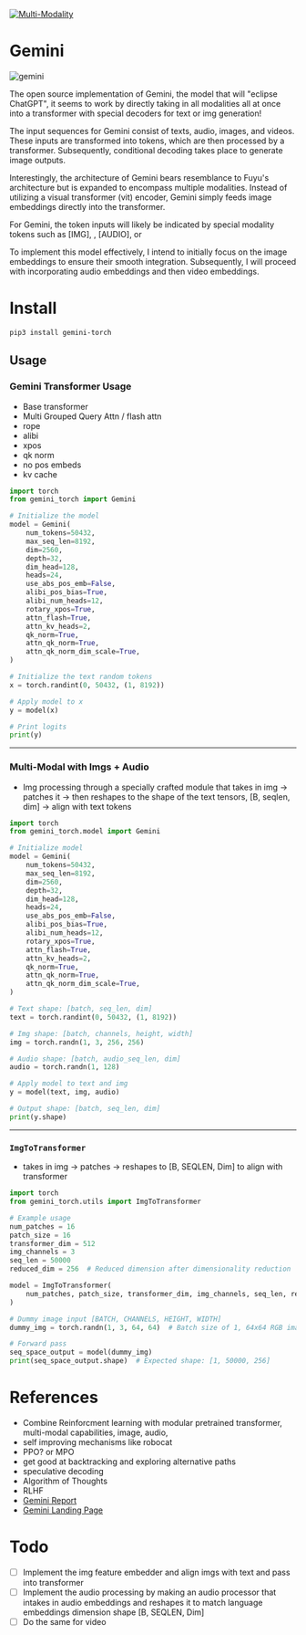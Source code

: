 [![Multi-Modality](agorabanner.png)](https://discord.gg/qUtxnK2NMf)

# Gemini

![gemini](gemini.png)

The open source implementation of Gemini, the model that will "eclipse ChatGPT", it seems to work by directly taking in all modalities all at once into a transformer with special decoders for text or img generation!

The input sequences for Gemini consist of texts, audio, images, and videos. These inputs are transformed into tokens, which are then processed by a transformer. Subsequently, conditional decoding takes place to generate image outputs.

Interestingly, the architecture of Gemini bears resemblance to Fuyu's architecture but is expanded to encompass multiple modalities. Instead of utilizing a visual transformer (vit) encoder, Gemini simply feeds image embeddings directly into the transformer.

For Gemini, the token inputs will likely be indicated by special modality tokens such as [IMG], <img>, [AUDIO], or <audio>. Codi, a component of Gemini, also employs conditional generation and makes use of the tokenized outputs.

To implement this model effectively, I intend to initially focus on the image embeddings to ensure their smooth integration. Subsequently, I will proceed with incorporating audio embeddings and then video embeddings.

# Install
`pip3 install gemini-torch`


## Usage

### Gemini Transformer Usage
- Base transformer
- Multi Grouped Query Attn / flash attn
- rope
- alibi
- xpos
- qk norm
- no pos embeds
- kv cache
```python
import torch 
from gemini_torch import Gemini

# Initialize the model
model = Gemini(
    num_tokens=50432,
    max_seq_len=8192,
    dim=2560,
    depth=32,
    dim_head=128,
    heads=24,
    use_abs_pos_emb=False,
    alibi_pos_bias=True,
    alibi_num_heads=12,
    rotary_xpos=True,
    attn_flash=True,
    attn_kv_heads=2,
    qk_norm=True,
    attn_qk_norm=True,
    attn_qk_norm_dim_scale=True,
)

# Initialize the text random tokens
x = torch.randint(0, 50432, (1, 8192))

# Apply model to x
y = model(x)

# Print logits
print(y)
```
--------

### Multi-Modal with Imgs + Audio
- Img processing through a specially crafted module that takes in img -> patches it -> then reshapes to the shape of the text tensors, [B, seqlen, dim] -> align with text tokens

```python
import torch
from gemini_torch.model import Gemini

# Initialize model
model = Gemini(
    num_tokens=50432,
    max_seq_len=8192,
    dim=2560,
    depth=32,
    dim_head=128,
    heads=24,
    use_abs_pos_emb=False,
    alibi_pos_bias=True,
    alibi_num_heads=12,
    rotary_xpos=True,
    attn_flash=True,
    attn_kv_heads=2,
    qk_norm=True,
    attn_qk_norm=True,
    attn_qk_norm_dim_scale=True,
)

# Text shape: [batch, seq_len, dim]
text = torch.randint(0, 50432, (1, 8192))

# Img shape: [batch, channels, height, width]
img = torch.randn(1, 3, 256, 256)

# Audio shape: [batch, audio_seq_len, dim]
audio = torch.randn(1, 128)

# Apply model to text and img
y = model(text, img, audio)

# Output shape: [batch, seq_len, dim]
print(y.shape)


```
------

### `ImgToTransformer`
- takes in img -> patches -> reshapes to [B, SEQLEN, Dim] to align with transformer
```python
import torch
from gemini_torch.utils import ImgToTransformer

# Example usage
num_patches = 16
patch_size = 16
transformer_dim = 512
img_channels = 3
seq_len = 50000
reduced_dim = 256  # Reduced dimension after dimensionality reduction

model = ImgToTransformer(
    num_patches, patch_size, transformer_dim, img_channels, seq_len, reduced_dim
)

# Dummy image input [BATCH, CHANNELS, HEIGHT, WIDTH]
dummy_img = torch.randn(1, 3, 64, 64)  # Batch size of 1, 64x64 RGB image

# Forward pass
seq_space_output = model(dummy_img)
print(seq_space_output.shape)  # Expected shape: [1, 50000, 256]


```


# References
* Combine Reinforcment learning with modular pretrained transformer, multi-modal capabilities, image, audio, 
* self improving mechanisms like robocat
* PPO? or MPO
* get good at backtracking and exploring alternative paths
* speculative decoding
* Algorithm of Thoughts
* RLHF
* [Gemini Report](https://storage.googleapis.com/deepmind-media/gemini/gemini_1_report.pdf)
* [Gemini Landing Page](https://deepmind.google/technologies/gemini/#introduction)


# Todo
- [ ] Implement the img feature embedder and align imgs with text and pass into transformer
- [ ] Implement the audio processing by making an audio processor that intakes in audio embeddings and reshapes it to match language embeddings dimension shape [B, SEQLEN, Dim]
- [ ] Do the same for video